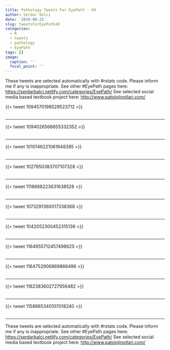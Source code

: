 ```yaml
---
title: Pathology Tweets For EyePath - 49
author: Serdar Balci
date: '2019-08-25'
slug: tweetsForEyePath49
categories:
  - R
  - tweets
  - pathology
  - EyePath
tags: []
image:
  caption: ''
  focal_point: ''
---
```



These tweets are selected automatically with #rstats code. Please inform me if any is inappropriate.
See other #EyePath pages here: https://serdarbalci.netlify.com/categories/EyePath/ 
See selected social media based textbook project here: http://www.patolojinotlari.com/

{{< tweet 1094570198529523712 >}}
<br>
<br>
<hr>
{{< tweet 1094026566655332352 >}}
<br>
<br>
<hr>
{{< tweet 1010146221061648385 >}}
<br>
<br>
<hr>
{{< tweet 1027950383707107328 >}}
<br>
<br>
<hr>
{{< tweet 1118668223631638528 >}}
<br>
<br>
<hr>
{{< tweet 1073291360017338368 >}}
<br>
<br>
<hr>
{{< tweet 1042052300452315136 >}}
<br>
<br>
<hr>
{{< tweet 1164955712457498625 >}}
<br>
<br>
<hr>
{{< tweet 1164752906869866496 >}}
<br>
<br>
<hr>
{{< tweet 1162383602727956482 >}}
<br>
<br>
<hr>
{{< tweet 1158865340107018240 >}}
<br>
<br>
<hr>


These tweets are selected automatically with #rstats code. Please inform me if any is inappropriate.
See other #EyePath pages here: https://serdarbalci.netlify.com/categories/EyePath/ 
See selected social media based textbook project here: http://www.patolojinotlari.com/
